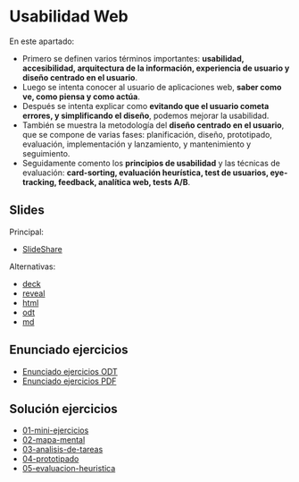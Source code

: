 # Usabilidad Web

En este apartado:

- Primero se definen varios términos importantes: **usabilidad, accesibilidad, arquitectura de la información, experiencia de usuario y diseño centrado en el usuario**.
- Luego se intenta conocer al usuario de aplicaciones web, **saber como ve, como piensa y como actúa**.
- Después se intenta explicar como **evitando que el usuario cometa errores, y simplificando el diseño**, podemos mejorar la usabilidad.
- También se muestra la metodología del **diseño centrado en el usuario**, que se compone de varias fases: planificación, diseño, prototipado, evaluación, implementación y lanzamiento, y mantenimiento y seguimiento.
- Seguidamente comento los **principios de usabilidad** y las técnicas de evaluación: **card-sorting, evaluación heurística, test de usuarios, eye-tracking, feedback, analítica web, tests A/B**.

## Slides

Principal:

- [SlideShare](http://www.slideshare.net/asanzdiego/usabilidad-web-38180639)

Alternativas:

- [deck](http://asanzdiego.github.io/curso-interfaces-web-2016/01-usabilidad/slides/export/usabilidad-deck-slides.html)
- [reveal](http://asanzdiego.github.io/curso-interfaces-web-2016/01-usabilidad/slides/export/usabilidad-reveal-slides.html)
- [html](http://asanzdiego.github.io/curso-interfaces-web-2016/01-usabilidad/slides/export/usabilidad.html)
- [odt](http://asanzdiego.github.io/curso-interfaces-web-2016/01-usabilidad/slides/export/usabilidad.odt)
- [md](http://asanzdiego.github.io/curso-interfaces-web-2016/01-usabilidad/slides/md/usabilidad.md)

## Enunciado ejercicios

- [Enunciado ejercicios ODT](https://github.com/asanzdiego/curso-interfaces-web-2016/raw/master/01-usabilidad/src/ejercicios-usabilidad.odt)
- [Enunciado ejercicios PDF](https://github.com/asanzdiego/curso-interfaces-web-2016/raw/master/01-usabilidad/src/ejercicios-usabilidad.pdf)

## Solución ejercicios

- [01-mini-ejercicios](https://github.com/asanzdiego/curso-interfaces-web-2016/tree/master/01-usabilidad/src/01-mini-ejercicios)
- [02-mapa-mental](https://github.com/asanzdiego/curso-interfaces-web-2016/tree/master/01-usabilidad/src/02-mapa-mental)
- [03-analisis-de-tareas](https://github.com/asanzdiego/curso-interfaces-web-2016/tree/master/01-usabilidad/src/03-analisis-de-tareas)
- [04-prototipado](https://github.com/asanzdiego/curso-interfaces-web-2016/tree/master/01-usabilidad/src/04-prototipado)
- [05-evaluacion-heuristica](https://github.com/asanzdiego/curso-interfaces-web-2016/tree/master/01-usabilidad/src/05-evaluacion-heuristica)
